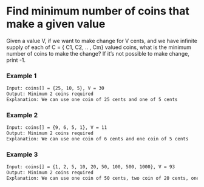 # Find minimum number of coins that make a given value

Given a value V, if we want to make change for V cents, and we have infinite supply of each of C = { C1, C2, .. , Cm} valued coins, what is the minimum number of coins to make the change? If it’s not possible to make change, print -1.

### Example 1
```sh
Input: coins[] = {25, 10, 5}, V = 30
Output: Minimum 2 coins required
Explanation: We can use one coin of 25 cents and one of 5 cents 
```

### Example 2
```sh
Input: coins[] = {9, 6, 5, 1}, V = 11
Output: Minimum 2 coins required
Explanation: We can use one coin of 6 cents and one coin of 5 cents
```

### Example 3
```sh
Input: coins[] = {1, 2, 5, 10, 20, 50, 100, 500, 1000}, V = 93
Output: Minimum 2 coins required
Explanation: We can use one coin of 50 cents, two coin of 20 cents, one coin of 2 cents and one coins of 1 cent
```

